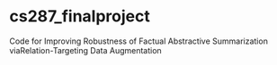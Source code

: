 # cs287_finalproject
Code for Improving Robustness of Factual Abstractive Summarization viaRelation-Targeting Data Augmentation
